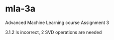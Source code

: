 # mla-3a
Advanced Machine Learning course Assignment 3

3.1.2 Is incorrect, 2 SVD operations are needed
